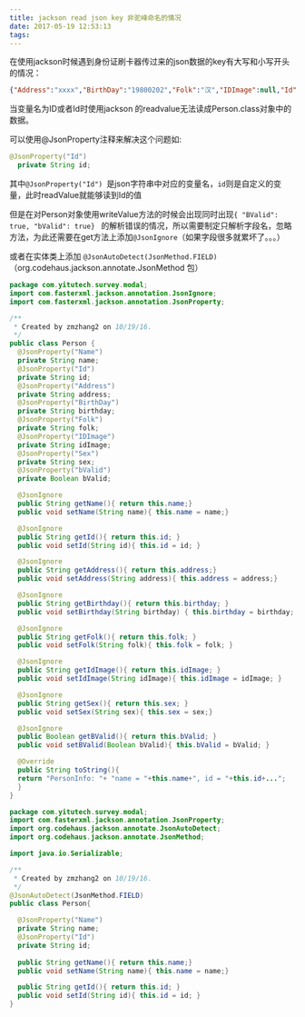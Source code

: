 ```yaml
---
title: jackson read json key 非驼峰命名的情况
date: 2017-05-19 12:53:13
tags:
---
```

在使用jackson时候遇到身份证刷卡器传过来的json数据的key有大写和小写开头的情况：
```json
{"Address":"xxxx","BirthDay":"19800202","Folk":"汉","IDImage":null,"Id":"310104198002027216","Name":"xx","Sex":"男","bValid":true,"strExpireData":"20350610","image":"base64jpg"}
```
当变量名为ID或者Id时使用jackson 的readvalue无法读成Person.class对象中的数据。
<!-- more -->
可以使用@JsonProperty注释来解决这个问题如:
```java
@JsonProperty("Id")
  private String id;
```
其中`@JsonProperty("Id") `是json字符串中对应的变量名，`id`则是自定义的变量，此时readValue就能够读到Id的值

但是在对Person对象使用writeValue方法的时候会出现同时出现`{ "BValid": true, "bValid": true} ` 的解析错误的情况，所以需要制定只解析字段名，忽略方法，为此还需要在get方法上添加`@JsonIgnore`（如果字段很多就累坏了。。。）

或者在实体类上添加 `@JsonAutoDetect(JsonMethod.FIELD) `（org.codehaus.jackson.annotate.JsonMethod 包）

```java
package com.yitutech.survey.modal;
import com.fasterxml.jackson.annotation.JsonIgnore;
import com.fasterxml.jackson.annotation.JsonProperty;

/**
 * Created by zmzhang2 on 10/19/16.
 */
public class Person {
  @JsonProperty("Name")
  private String name;
  @JsonProperty("Id")
  private String id;
  @JsonProperty("Address")
  private String address;
  @JsonProperty("BirthDay")
  private String birthday;
  @JsonProperty("Folk")
  private String folk;
  @JsonProperty("IDImage")
  private String idImage;
  @JsonProperty("Sex")
  private String sex;
  @JsonProperty("bValid")
  private Boolean bValid;

  @JsonIgnore
  public String getName(){ return this.name;}
  public void setName(String name){ this.name = name;}

  @JsonIgnore
  public String getId(){ return this.id; }
  public void setId(String id){ this.id = id; }

  @JsonIgnore
  public String getAddress(){ return this.address;}
  public void setAddress(String address){ this.address = address;}

  @JsonIgnore
  public String getBirthday(){ return this.birthday; }
  public void setBirthday(String birthday) { this.birthday = birthday; }

  @JsonIgnore
  public String getFolk(){ return this.folk; }
  public void setFolk(String folk){ this.folk = folk; }

  @JsonIgnore
  public String getIdImage(){ return this.idImage; }
  public void setIdImage(String idImage){ this.idImage = idImage; }

  @JsonIgnore
  public String getSex(){ return this.sex; }
  public void setSex(String sex){ this.sex = sex;}

  @JsonIgnore
  public Boolean getBValid(){ return this.bValid; }
  public void setBValid(Boolean bValid){ this.bValid = bValid; }

  @Override
  public String toString(){
  return "PersonInfo: "+ "name = "+this.name+", id = "+this.id+...";
  }
}
```
```java
package com.yitutech.survey.modal;
import com.fasterxml.jackson.annotation.JsonProperty;
import org.codehaus.jackson.annotate.JsonAutoDetect;
import org.codehaus.jackson.annotate.JsonMethod;

import java.io.Serializable;

/**
 * Created by zmzhang2 on 10/19/16.
 */
@JsonAutoDetect(JsonMethod.FIELD)
public class Person{

  @JsonProperty("Name")
  private String name;
  @JsonProperty("Id")
  private String id;
  
  public String getName(){ return this.name;}
  public void setName(String name){ this.name = name;}

  public String getId(){ return this.id; }
  public void setId(String id){ this.id = id; }
}
```